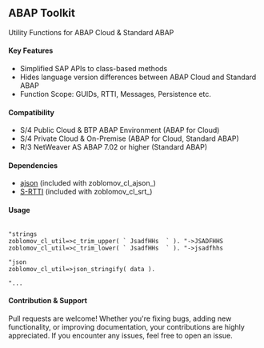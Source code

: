 ## ABAP Toolkit
Utility Functions for ABAP Cloud & Standard ABAP

#### Key Features
* Simplified SAP APIs to class-based methods
* Hides language version differences between ABAP Cloud and Standard ABAP
* Function Scope: GUIDs, RTTI, Messages, Persistence etc.

#### Compatibility
* S/4 Public Cloud & BTP ABAP Environment (ABAP for Cloud)
* S/4 Private Cloud & On-Premise (ABAP for Cloud, Standard ABAP)
* R/3 NetWeaver AS ABAP 7.02 or higher (Standard ABAP)

#### Dependencies
* [ajson](https://github.com/sbcgua/ajson) (included with zoblomov_cl_ajson_)
* [S-RTTI](https://github.com/sandraros/S-RTTI) (included with zoblomov_cl_srt_)
  
#### Usage

```abap

"strings
zoblomov_cl_util=>c_trim_upper( ` JsadfHHs  ` ). "->JSADFHHS
zoblomov_cl_util=>c_trim_lower( ` JsadfHHs  ` ). "->jsadfhhs

"json
zoblomov_cl_util=>json_stringify( data ).

"...
```

#### Contribution & Support
Pull requests are welcome! Whether you're fixing bugs, adding new functionality, or improving documentation, your contributions are highly appreciated. If you encounter any issues, feel free to open an issue.
